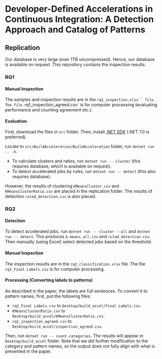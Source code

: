 # Developer-Defined Accelerations in Continuous Integration: A Detection Approach and Catalog of Patterns
## Replication
Our database is very large (over 1TB uncompressed). Hence, our database is available on request. This repository contains the inspection results.

### RQ1
#### Manual Inspection
The samples and inspection results are in the `rq1_inspection.xlsx`` file. The file `rq1_inspection_agreed.csv` is for computer processing (evaluating performance and counting agreement etc.).

#### Evaluation
First, download the files in `src` folder. Then, install [.NET SDK](https://dotnet.microsoft.com/en-us/download) (.NET 7.0 is preferred).

Locate to `src/BuildAcceleration/BuildAcceleration` folder, run `dotnet run -- -h`.

- To calculate clusters and ratios, run `dotnet run -- cluster` (this requires database, which is available on request).
- To detect accelerated jobs by rules, run `dotnet run -- detect` (this also requires database).

However, the results of clustering `KMeansCluster.csv` and `KMeansClusterRatio.csv` are placed in the replication folder. The results of detection `ruled_detection.csv` is also placed.

### RQ2 
#### Detection
To detect accelerated jobs, run `dotnet run -- cluster --all` and `dotnet run -- detect`. This produces `k-means_all.csv` and `ruled_detection.csv`. Then manually (using Excel) select detected jobs based on the threshold.

#### Manual Inspection
The inspection results are in the `rq2_classification.xlsx` file. The file `rq2_Final Labels.csv` is for computer processing.

#### Processing (Converting labels to patterns)
As described in the paper, the labels are full sentences. To convert it to pattern names, first, put the following files:

- `rq2_Final Labels.csv` to `Desktop/build_accel/Final Labels.csv`.
- `KMeansClusterRatio.csv` to `Desktop/build_accel/KMeansClusterRatio.csv`.
- `rq1_inspection_agreed.csv` to `Desktop/build_accel/inspection_agreed.csv`.

Then, run `dotnet run -- count-categories`. The results will appear in `Desktop/build_accel` folder. Note that we did further modification to the category and pattern names, so the output does not fully align with what is presented in the paper.